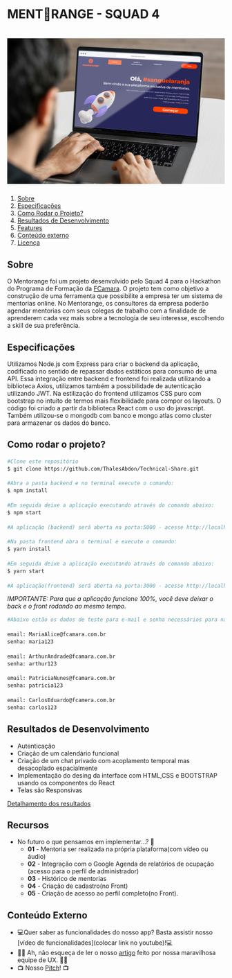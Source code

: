# MENT🍊RANGE - SQUAD 4
<h1 align="center">
    <img alt="MENT🍊RANGE" src="Banner/banner.jpg" />
</h1>

<ol>
        <li><a href="#sobre">Sobre</a></li>
        <li> <a href="#especificacoes">Especificações</a></li>
        <li> <a href="#comorodaroprojeto">Como Rodar o Projeto?</a> </li>
        <li> <a href="#resultados"> Resultados de Desenvolvimento</a> </li>
        <li> <a href="#features">Features</a> </li>
        <li> <a href="#conteudoxterno">Conteúdo externo</a></li>
    <li><a href="#licenca">Licença</a></li>
</ol>

<h2 id="sobre">Sobre</h2> 

O Mentorange foi um projeto desenvolvido pelo Squad 4 para o Hackathon do Programa de Formação da [FCamara](https://digital.fcamara.com.br/programadeformacao). 
O projeto tem como objetivo a construção de uma ferramenta que possibilite a empresa ter um sistema de mentorias online. No Mentorange, os consultores da empresa 
poderão agendar mentorias com seus colegas de trabalho com a finalidade de aprenderem cada vez mais sobre a tecnologia de seu interesse, 
escolhendo a skill de sua preferência. 

<h2 id="especificacoes">Especificações</h2> 

Utilizamos Node.js com Express para criar o backend da aplicação, codificado no sentido de repassar dados estáticos para consumo de uma API.
Essa integração entre backend e frontend foi realizada utilizando a biblioteca Axios, utilizamos também a possibilidade de autenticação utilizando JWT. 
Na estilização do frontend utilizamos CSS puro com bootstrap no intuito de termos mais flexibilidade para compor os layouts. O código foi criado a partir da biblioteca
React com o uso do javascript. Também utilizou-se o mongodb com banco e mongo atlas como cluster para armazenar os dados do banco.

<h2 id="comorodaroprojeto">Como rodar o projeto?</h2>

``` bash
#Clone este repositório
$ git clone https://github.com/ThalesAbdon/Technical-Share.git

#Abra a pasta backend e no terminal execute o comando:
$ npm install

#Em seguida deixe a aplicação executando através do comando abaixo:
$ npm start

#A aplicação (backend) será aberta na porta:5000 - acesse http://localhost:5000 

#Na pasta frontend abra o terminal e execute o comando:
$ yarn install

#Em seguida deixe a aplicação executando através do comando abaixo:
$ yarn start

#A aplicação(frontend) será aberta na porta:3000 - acesse http://localhost:3000 
```
*IMPORTANTE: Para que a aplicação funcione 100%, você deve deixar o back e o front rodando ao mesmo tempo.*

``` bash
#Abaixo estão os dados de teste para e-mail e senha necessários para navegação das telas:

email: MariaAlice@fcamara.com.br
senha: maria123

email: ArthurAndrade@fcamara.com.br
senha: arthur123

email: PatriciaNunes@fcamara.com.br
senha: patricia123

email: CarlosEduardo@fcamera.com.br
senha: carlos123

```

<h2 id="resultados">Resultados de Desenvolvimento</h2>

* Autenticação
* Criação de um calendário funcional
* Criação de um chat privado com acoplamento temporal mas desacoplado espacialmente
* Implementação do desing da interface com HTML,CSS e BOOTSTRAP usando os componentes do React
* Telas são Responsivas

[Detalhamento dos resultados](resultados-desenvolvimento.md)

<h2 id="features">Recursos</h2>

* No futuro o que pensamos em implementar...? 🤖
    * **01** - Mentoria ser realizada na própria plataforma(com vídeo ou áudio) 
    * **02** - Integração com o Google Agenda de relatórios de ocupação (acesso para o perfil de administrador)
    * **03** - Histórico de mentorias
    * **04** - Criação de cadastro(no Front)
    * **05** - Criação de acesso ao perfil completo(no Front).
 
<h2 id="conteudoxterno">Conteúdo Externo</h2> 

* 💻Quer saber as funcionalidades do nosso app? Basta assistir nosso [vídeo de funcionalidades](colocar link no youtube)!💻
* ✍🏻 Ah, não esqueça de ler o nosso [artigo](https://medium.com/@belterionath/mentorange-eafcd6af1beb) feito por nossa maravilhosa equipe de UX. ✍🏻
* 📺 Nosso [Pitch](https://www.youtube.com/watch?v=Vz9h-YlN8iI)! 📺

 

